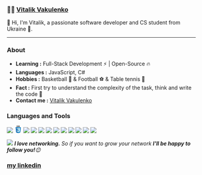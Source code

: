 ###  :man_technologist:  [Vitalik Vakulenko](https://vakulenko.vercel.app/)

👋 Hi, I'm Vitalik, a passionate software developer and CS student from Ukraine 🚀. 

---------------------------------------------------------------------------------------------------------------------------------------------------------------------------------


### About

-  **Learning :** Full-Stack Development :zap: | Open-Source 🔥    
-  **Languages :** JavaScript, C#
-  **Hobbies :** Basketball 🏀 & Football ⚽ & Table tennis 🏓
-  **Fact :** First try to understand the complexity of the task, think and write the code 🧠
-  **Contact me :** [Vitalik Vakulenko](mailto:vakulenkoforwork@gmail.com)


### Languages and Tools

<code><img height="20" src="https://upload.wikimedia.org/wikipedia/commons/thumb/3/38/HTML5_Badge.svg/2048px-HTML5_Badge.svg.png"></code>
<code><img height="20" src="https://raw.githubusercontent.com/github/explore/80688e429a7d4ef2fca1e82350fe8e3517d3494d/topics/css/css.png"></code>
<code><img height="20" src="https://upload.wikimedia.org/wikipedia/commons/6/6a/JavaScript-logo.png"></code>
<code><img height="20" src="https://upload.wikimedia.org/wikipedia/commons/thumb/4/4c/Typescript_logo_2020.svg/2048px-Typescript_logo_2020.svg.png"></code>
<code><img height="20" src="https://cdn4.iconfinder.com/data/icons/logos-3/600/React.js_logo-512.png"></code>
<code><img height="20" src="https://raw.githubusercontent.com/reduxjs/redux/master/logo/logo.png"></code>
<code><img height="20" src="https://upload.wikimedia.org/wikipedia/commons/thumb/9/96/Sass_Logo_Color.svg/1280px-Sass_Logo_Color.svg.png"></code>
<code><img height="20" src="https://upload.wikimedia.org/wikipedia/commons/thumb/d/d5/Tailwind_CSS_Logo.svg/1280px-Tailwind_CSS_Logo.svg.png"></code>
<code><img height="20" src="https://seeklogo.com/images/N/next-js-logo-8FCFF51DD2-seeklogo.com.png"></code>
<code><img height="20" src="https://static-00.iconduck.com/assets.00/node-js-icon-454x512-nztofx17.png"></code>
<code><img height="20" src="https://static-00.iconduck.com/assets.00/mongodb-icon-2048x2048-cezvpn3f.png"></code>
<code><img height="20" src="https://seeklogo.com/images/A/azure-sql-database-logo-D7A32C9CD9-seeklogo.com.png"></code>



<img src="https://media.giphy.com/media/LnQjpWaON8nhr21vNW/giphy.gif" width="60"> <em><b>I love networking.</b> So if you want to grow your network <b>I'll be happy to follow you!</b>😊</em>
### [my linkedin](https://www.linkedin.com/in/vitalik-vakulenko/)
